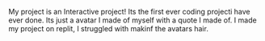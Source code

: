 My project is an Interactive project! Its the first ever coding projecti have ever done. Its just a avatar I made of myself with a quote I made of. I made my project on replit, I struggled with makinf the avatars hair.
